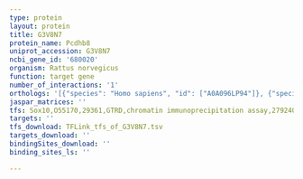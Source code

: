 ```yaml
---
type: protein
layout: protein
title: G3V8N7
protein_name: Pcdhb8
uniprot_accession: G3V8N7
ncbi_gene_id: '680020'
organism: Rattus norvegicus
function: target gene
number_of_interactions: '1'
orthologs: '[{"species": "Homo sapiens", "id": ["A0A096LP94"]}, {"species": "Danio rerio", "id": ["A0A0R4IP57"]}, {"species": "Mus musculus", "id": ["<a href=\"/protein/q91xz2\">Q91XZ2</a>"]}]'
jaspar_matrices: ''
tfs: Sox10,O55170,29361,GTRD,chromatin immunoprecipitation assay,27924024%5Buid%5D,No
targets: ''
tfs_download: TFLink_tfs_of_G3V8N7.tsv
targets_download: ''
bindingSites_download: ''
binding_sites_ls: ''

---
```

